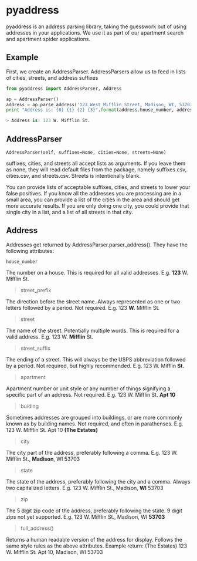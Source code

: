 pyaddress
=========

pyaddress is an address parsing library, taking the guesswork out of using addresses in your applications. We use it as part of our apartment search and apartment spider applications.

Example
-------

First, we create an AddressParser. AddressParsers allow us to feed in lists of cities, streets, and address suffixes

```python
from pyaddress import AddressParser, Address

ap = AddressParser()
address = ap.parse_address('123 West Mifflin Street, Madison, WI, 53703')
print "Address is: {0} {1} {2} {3}".format(address.house_number, address.street_prefix, address.street, address.street_suffix)

> Address is: 123 W. Mifflin St.
```

AddressParser
-------------

`AddressParser(self, suffixes=None, cities=None, streets=None)`

suffixes, cities, and streets all accept lists as arguments. If you leave them as none, they will read default files
from the package, namely suffixes.csv, cities.csv, and streets.csv. Streets is intentionally blank.

You can provide lists of acceptable suffixes, cities, and streets to lower your false positives. If you know all
the addresses you are processing are in a small area, you can provide a list of the cities in the area and should
get more accurate results. If you are only doing one city, you could provide that single city in a list, and a list
of all streets in that city.


Address
-------

Addresses get returned by AddressParser.parser_address(). They have the following attributes:

`house_number`

The number on a house. This is required for all valid addresses. E.g. __123__ W. Mifflin St.

> street_prefix

The direction before the street name. Always represented as one or two letters followed by a period. Not required.
E.g. 123 __W.__ Mifflin St.

> street

The name of the street. Potentially multiple words. This is required for a valid address. E.g. 123 W. __Mifflin__ St.

> street_suffix

The ending of a street. This will always be the USPS abbreviation followed by a period. Not required, but highly recommended.
 E.g. 123 W. Mifflin __St.__

> apartment

Apartment number or unit style or any number of things signifying a specific part of an address. Not required. E.g. 123
W. Mifflin St. __Apt 10__

> buiding

Sometimes addresses are grouped into buildings, or are more commonly known as by building names. Not required, and often
 in parathenses. E.g. 123 W. Mifflin St. Apt 10 __(The Estates)__

> city

The city part of the address, preferably following a comma. E.g. 123 W. Mifflin St., __Madison__, WI 53703

> state

The state of the address, preferably following the city and a comma. Always two capitalized letters. E.g. 123 W. Mifflin St., Madison, __WI__ 53703

> zip

The 5 digit zip code of the address, preferably following the state. 9 digit zips not yet supported. E.g. 123 W. Mifflin St., Madison, WI __53703__

> full_address()

Returns a human readable version of the address for display. Follows the same style rules as the above attributes.
Example return: (The Estates) 123 W. Mifflin St. Apt 10, Madison, WI 53703
